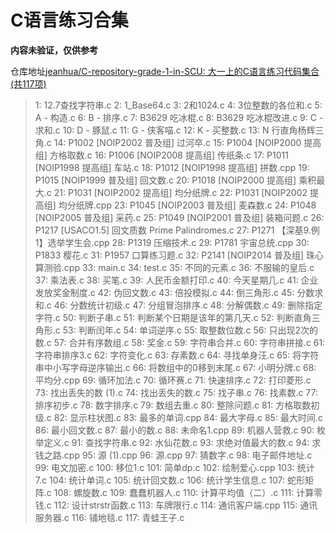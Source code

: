 # C语言练习合集

**内容未验证，仅供参考**

仓库地址[jeanhua/C-repository-grade-1-in-SCU: 大一上的C语言练习代码集合(共117项)](https://github.com/jeanhua/C-repository-grade-1-in-SCU)

> 1:  	12.7查找字符串.c
> 2:  	1_Base64.c
> 3:  	2和1024.c
> 4:  	3位整数的各位和.c
> 5:  	A - 构造.c
> 6:  	B - 排序.c
> 7:  	B3629 吃冰棍.c
> 8:  	B3629 吃冰棍改进.c
> 9:  	C - 求和.c
> 10:  	D - 豚鼠.c
> 11:  	G - 侠客喵.c
> 12:  	K - 买整数.c
> 13:  	N 行直角杨辉三角.c
> 14:  	P1002 [NOIP2002 普及组] 过河卒.c
> 15:  	P1004 [NOIP2000 提高组] 方格取数.c
> 16:  	P1006 [NOIP2008 提高组] 传纸条.c
> 17:  	P1011 [NOIP1998 提高组] 车站.c
> 18:  	P1012 [NOIP1998 提高组] 拼数.cpp
> 19:  	P1015 [NOIP1999 普及组] 回文数.c
> 20:  	P1018 [NOIP2000 提高组] 乘积最大.c
> 21:  	P1031 [NOIP2002 提高组] 均分纸牌.c
> 22:  	P1031 [NOIP2002 提高组] 均分纸牌.cpp
> 23:  	P1045 [NOIP2003 普及组] 麦森数.c
> 24:  	P1048 [NOIP2005 普及组] 采药.c
> 25:  	P1049 [NOIP2001 普及组] 装箱问题.c
> 26:  	P1217 [USACO1.5] 回文质数 Prime Palindromes.c
> 27:  	P1271 【深基9.例1】选举学生会.cpp
> 28:  	P1319 压缩技术.c
> 29:  	P1781 宇宙总统.cpp
> 30:  	P1833 樱花.c
> 31:  	P1957 口算练习题.c
> 32:  	P2141 [NOIP2014 普及组] 珠心算测验.cpp
> 33:  	main.c
> 34:  	test.c
> 35:  	不同的元素.c
> 36:  	不服输的皇后.c
> 37:  	乘法表.c
> 38:  	买笔.c
> 39:  	人民币金额打印.c
> 40:  	今天星期几.c
> 41:  	企业发放奖金制度.c
> 42:  	伪回文数.c
> 43:  	倍投模拟.c
> 44:  	倒三角形.c
> 45:  	分数求和.c
> 46:  	分数统计初级.c
> 47:  	分组冒泡排序.c
> 48:  	分解偶数.c
> 49:  	删除指定字符.c
> 50:  	判断子串.c
> 51:  	判断某个日期是该年的第几天.c
> 52:  	判断直角三角形.c
> 53:  	判断闰年.c
> 54:  	单词逆序.c
> 55:  	取整数位数.c
> 56:  	只出现2次的数.c
> 57:  	合并有序数组.c
> 58:  	奖金.c
> 59:  	字符串合并.c
> 60:  	字符串拼接.c
> 61:  	字符串排序3.c
> 62:  	字符变化.c
> 63:  	存素数.c
> 64:  	寻找单身汪.c
> 65:  	将字符串中小写字母逆序输出.c
> 66:  	将数组中的0移到末尾.c
> 67:  	小明分牌.c
> 68:  	平均分.cpp
> 69:  	循环加法.c
> 70:  	循环赛.c
> 71:  	快速排序.c
> 72:  	打印菱形.c
> 73:  	找出丢失的数 (1).c
> 74:  	找出丢失的数.c
> 75:  	找子串.c
> 76:  	找素数.c
> 77:  	排序初步.c
> 78:  	数字排序.c
> 79:  	数组去重.c
> 80:  	整除问题.c
> 81:  	方格取数初级.c
> 82:  	显示柱状图.c
> 83:  	最多的单词.cpp
> 84:  	最大字母.c
> 85:  	最大时间.c
> 86:  	最小回文数.c
> 87:  	最小的数.c
> 88:  	未命名1.cpp
> 89:  	机器人营救.c
> 90:  	枚举定义.c
> 91:  	查找字符串.c
> 92:  	水仙花数.c
> 93:  	求绝对值最大的数.c
> 94:  	求钱之路.cpp
> 95:  	源 (1).cpp
> 96:  	源.cpp
> 97:  	猜数字.c
> 98:  	电子邮件地址.c
> 99:  	电文加密.c
> 100:  	移位1.c
> 101:  	简单dp.c
> 102:  	绘制爱心.cpp
> 103:  	统计7.c
> 104:  	统计单词.c
> 105:  	统计回文数.c
> 106:  	统计学生信息.c
> 107:  	蛇形矩阵.c
> 108:  	螺旋数.c
> 109:  	蠢蠢机器人.c
> 110:  	计算平均值（二）.c
> 111:  	计算零钱.c
> 112:  	设计strstr函数.c
> 113:  	车牌限行.c
> 114:  	通讯客户端.cpp
> 115:  	通讯服务器.c
> 116:  	铺地毯.c
> 117:  	青蛙王子.c